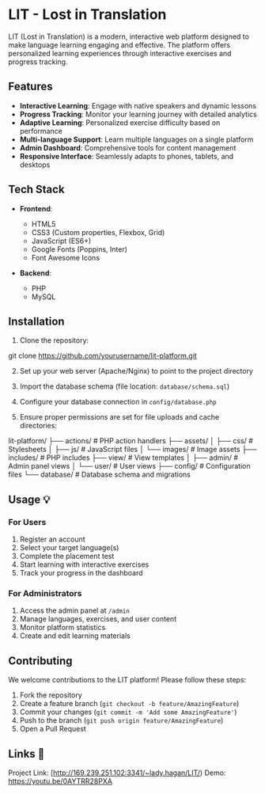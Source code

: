 # LIT - Lost in Translation  

LIT (Lost in Translation) is a modern, interactive web platform designed to make language learning engaging and effective. The platform offers personalized learning experiences through interactive exercises and progress tracking. 

## Features 

- **Interactive Learning**: Engage with native speakers and dynamic lessons
- **Progress Tracking**: Monitor your learning journey with detailed analytics
- **Adaptive Learning**: Personalized exercise difficulty based on performance
- **Multi-language Support**: Learn multiple languages on a single platform
- **Admin Dashboard**: Comprehensive tools for content management
- **Responsive Interface**: Seamlessly adapts to phones, tablets, and desktops

## Tech Stack 

- **Frontend**:
  - HTML5
  - CSS3 (Custom properties, Flexbox, Grid)
  - JavaScript (ES6+)
  - Google Fonts (Poppins, Inter)
  - Font Awesome Icons

- **Backend**:
  - PHP
  - MySQL

## Installation 

1. Clone the repository:

git clone https://github.com/yourusername/lit-platform.git


2. Set up your web server (Apache/Nginx) to point to the project directory

3. Import the database schema (file location: `database/schema.sql`)

4. Configure your database connection in `config/database.php`

5. Ensure proper permissions are set for file uploads and cache directories:


lit-platform/
├── actions/ # PHP action handlers
├── assets/
│ ├── css/ # Stylesheets
│ ├── js/ # JavaScript files
│ └── images/ # Image assets
├── includes/ # PHP includes
├── view/ # View templates
│ ├── admin/ # Admin panel views
│ └── user/ # User views
├── config/ # Configuration files
└── database/ # Database schema and migrations


## Usage 💡

### For Users
1. Register an account
2. Select your target language(s)
3. Complete the placement test
4. Start learning with interactive exercises
5. Track your progress in the dashboard

### For Administrators
1. Access the admin panel at `/admin`
2. Manage languages, exercises, and user content
3. Monitor platform statistics
4. Create and edit learning materials

## Contributing 

We welcome contributions to the LIT platform! Please follow these steps:

1. Fork the repository
2. Create a feature branch (`git checkout -b feature/AmazingFeature`)
3. Commit your changes (`git commit -m 'Add some AmazingFeature'`)
4. Push to the branch (`git push origin feature/AmazingFeature`)
5. Open a Pull Request


## Links 📧
Project Link: [http://169.239.251.102:3341/~lady.hagan/LIT/)
Demo: https://youtu.be/0AYTRR28PXA

